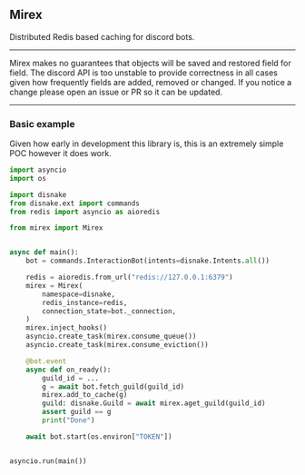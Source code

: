 Mirex
---

Distributed Redis based caching for discord bots.

---

Mirex makes no guarantees that objects will be saved and restored field for field. The discord API is too unstable to provide correctness in all cases given how frequently fields are added, removed or changed. If you notice a change please open an issue or PR so it can be updated.

---

### Basic example

Given how early in development this library is, this is an extremely simple POC however it does work.

```python
import asyncio
import os

import disnake
from disnake.ext import commands
from redis import asyncio as aioredis

from mirex import Mirex


async def main():
    bot = commands.InteractionBot(intents=disnake.Intents.all())

    redis = aioredis.from_url("redis://127.0.0.1:6379")
    mirex = Mirex(
        namespace=disnake,
        redis_instance=redis,
        connection_state=bot._connection,
    )
    mirex.inject_hooks()
    asyncio.create_task(mirex.consume_queue())
    asyncio.create_task(mirex.consume_eviction())

    @bot.event
    async def on_ready():
        guild_id = ...
        g = await bot.fetch_guild(guild_id)
        mirex.add_to_cache(g)
        guild: disnake.Guild = await mirex.aget_guild(guild_id)
        assert guild == g
        print("Done")

    await bot.start(os.environ["TOKEN"])


asyncio.run(main())

```